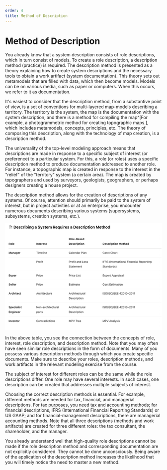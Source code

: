 ```yaml
---
order: 4
title: Method of Description
---
```


# Method of Description

You already know that a system description consists of role descriptions, which in turn consist of models. To create a role description, a description method (practice) is required. The description method is presented as a theory explaining how to create system descriptions and the necessary tools to obtain a work artifact (system documentation). This theory sets out metamodels that are filled with data, which then become models. Models can be on various media, such as paper or computers. When this occurs, we refer to it as documentation.

It's easiest to consider that the description method, from a substantive point of view, is a set of conventions for multi-layered map-models describing a territory. The territory is the system, the map is the documentation with the system description, and there is a method for compiling the map^[For example, a photogrammetric method for creating topographic maps.], which includes metamodels, concepts, principles, etc. The theory of composing this description, along with the technology of map creation, is a description method.

The universality of the top-level modeling approach means that descriptions are made in response to a specific subject of interest (or preference) to a particular system. For this, a role (or roles) uses a specific description method to produce documentation addressed to another role. For instance, a topographic map is created in response to the interest in the "relief" of the "territory" system (a certain area). The map is created by topographers and used by surveyors, geologists, geographers, or perhaps designers creating a house project.

The description method allows for the creation of descriptions of any systems. Of course, attention should primarily be paid to the system of interest, but in project activities or at an enterprise, you encounter numerous documents describing various systems (supersystems, subsystems, creation systems, etc.).

![](./method-of-description-17.png)

In the above table, you see the connection between the concepts of role, interest, role description, and description method. Note that you may often have seen similar role descriptions in the form of documents. Many of you possess various description methods through which you create specific documents. Make sure to describe your roles, description methods, and work artifacts in the relevant modeling exercise from the course.

The subject of interest for different roles can be the same while the role descriptions differ. One role may have several interests. In such cases, one description can be created that addresses multiple subjects of interest.

Choosing the correct description methods is essential. For example, different methods are needed for tax, financial, and managerial descriptions. For tax purposes, you need tax and accounting methods; for financial descriptions, IFRS (International Financial Reporting Standards) or US GAAP; and for financial-management descriptions, there are managerial accounting methods. Note that all three descriptions (methods and work artifacts) are created for three different roles: the tax consultant, the shareholder, and the manager.

You already understand well that high-quality role descriptions cannot be made if the role description method and corresponding documentation are not explicitly considered. They cannot be done unconsciously. Being aware of the application of the description method increases the likelihood that you will timely notice the need to master a new method.
